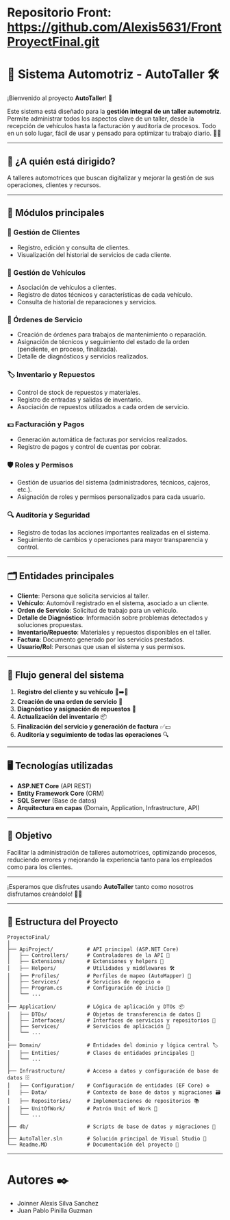 # Repositorio Front: https://github.com/Alexis5631/FrontProyectFinal.git

# 🚗 Sistema Automotriz - AutoTaller 🛠️

¡Bienvenido al proyecto **AutoTaller**! 🎉

Este sistema está diseñado para la **gestión integral de un taller automotriz**. Permite administrar todos los aspectos clave de un taller, desde la recepción de vehículos hasta la facturación y auditoría de procesos. Todo en un solo lugar, fácil de usar y pensado para optimizar tu trabajo diario. 🧾🔧

---

## 🏢 ¿A quién está dirigido?

A talleres automotrices que buscan digitalizar y mejorar la gestión de sus operaciones, clientes y recursos.

---

## 🧩 Módulos principales

### 👥 Gestión de Clientes
- Registro, edición y consulta de clientes.
- Visualización del historial de servicios de cada cliente.

### 🚗 Gestión de Vehículos
- Asociación de vehículos a clientes.
- Registro de datos técnicos y características de cada vehículo.
- Consulta de historial de reparaciones y servicios.

### 📝 Órdenes de Servicio
- Creación de órdenes para trabajos de mantenimiento o reparación.
- Asignación de técnicos y seguimiento del estado de la orden (pendiente, en proceso, finalizada).
- Detalle de diagnósticos y servicios realizados.

### 🏷️ Inventario y Repuestos
- Control de stock de repuestos y materiales.
- Registro de entradas y salidas de inventario.
- Asociación de repuestos utilizados a cada orden de servicio.

### 💵 Facturación y Pagos
- Generación automática de facturas por servicios realizados.
- Registro de pagos y control de cuentas por cobrar.

### 🛡️ Roles y Permisos
- Gestión de usuarios del sistema (administradores, técnicos, cajeros, etc.).
- Asignación de roles y permisos personalizados para cada usuario.

### 🔍 Auditoría y Seguridad
- Registro de todas las acciones importantes realizadas en el sistema.
- Seguimiento de cambios y operaciones para mayor transparencia y control.

---

## 🗂️ Entidades principales
- **Cliente**: Persona que solicita servicios al taller.
- **Vehículo**: Automóvil registrado en el sistema, asociado a un cliente.
- **Orden de Servicio**: Solicitud de trabajo para un vehículo.
- **Detalle de Diagnóstico**: Información sobre problemas detectados y soluciones propuestas.
- **Inventario/Repuesto**: Materiales y repuestos disponibles en el taller.
- **Factura**: Documento generado por los servicios prestados.
- **Usuario/Rol**: Personas que usan el sistema y sus permisos.

---

## 🔄 Flujo general del sistema
1. **Registro del cliente y su vehículo** 👤➡️🚗
2. **Creación de una orden de servicio** 📝
3. **Diagnóstico y asignación de repuestos** 🔧
4. **Actualización del inventario** 📦
5. **Finalización del servicio y generación de factura** ✅💵
6. **Auditoría y seguimiento de todas las operaciones** 🔍

---

## 🖥️ Tecnologías utilizadas
- **ASP.NET Core** (API REST)
- **Entity Framework Core** (ORM)
- **SQL Server** (Base de datos)
- **Arquitectura en capas** (Domain, Application, Infrastructure, API)

---

## 🎯 Objetivo

Facilitar la administración de talleres automotrices, optimizando procesos, reduciendo errores y mejorando la experiencia tanto para los empleados como para los clientes.

---

¡Esperamos que disfrutes usando **AutoTaller** tanto como nosotros disfrutamos creándolo! 🚀✨

---

## 📁 Estructura del Proyecto

```plaintext
ProyectoFinal/
│
├── ApiProject/           # API principal (ASP.NET Core)
│   ├── Controllers/      # Controladores de la API 🚦
│   ├── Extensions/       # Extensiones y helpers 🧩
│   ├── Helpers/          # Utilidades y middlewares 🛠️
│   ├── Profiles/         # Perfiles de mapeo (AutoMapper) 🔄
│   ├── Services/         # Servicios de negocio ⚙️
│   ├── Program.cs        # Configuración de inicio 🏁
│   └── ...
│
├── Application/          # Lógica de aplicación y DTOs 📦
│   ├── DTOs/             # Objetos de transferencia de datos 📄
│   ├── Interfaces/       # Interfaces de servicios y repositorios 🔌
│   ├── Services/         # Servicios de aplicación 🧠
│   └── ...
│
├── Domain/               # Entidades del dominio y lógica central 🏷️
│   ├── Entities/         # Clases de entidades principales 🚗
│   └── ...
│
├── Infrastructure/       # Acceso a datos y configuración de base de datos 🗄️
│   ├── Configuration/    # Configuración de entidades (EF Core) ⚙️
│   ├── Data/             # Contexto de base de datos y migraciones 🗃️
│   ├── Repositories/     # Implementaciones de repositorios 📚
│   ├── UnitOfWork/       # Patrón Unit of Work 🔄
│   └── ...
│
├── db/                   # Scripts de base de datos y migraciones 📝
│
├── AutoTaller.sln        # Solución principal de Visual Studio 🧩
└── Readme.MD             # Documentación del proyecto 📖
```

---

# Autores ✒️

- Joinner Alexis Silva Sanchez  
- Juan Pablo Pinilla Guzman  
